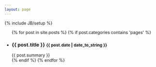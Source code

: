 ```yaml
---
layout: page
---
```

{% include JB/setup %}


<ul class="unstyled posts">
  {% for post in site.posts %}
  	{% if post.categories contains 'pages' %}
  	<li>
  		<div class="row-fluid">
  			<h3>{{ post.title }} <small>{{ post.date | date_to_string }}</small></h3>
  			<div class="span3">
  				<a href="{{ BASE_PATH }}{{ post.url }}" class="thumbnail">
  					<img src="{{ site.url }}/blog/assets/img/postList/{{ post.img }}" alt="" />
  				</a>
  			</div>
  			<div class="span8">
  				{{ post.summary }}
  			</div>
  		</div>
  	</li>
    {% endif %}
  {% endfor %}
</ul>


